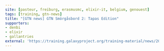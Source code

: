 ```yaml
---
site: [pasteur, freiburg, erasmusmc, elixir-it, belgium, genouest]
tags: [training, gtn-news]
title: "[GTN news] GTN Smörgåsbord 2: Tapas Edition"
supporters:
- denbi
- elixir
- gallantries
external: 'https://training.galaxyproject.org/training-material/news/2021/12/14/smorgasbord.html'
---
```




